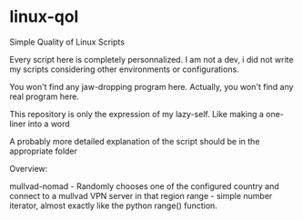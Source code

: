 # linux-qol
 Simple Quality of Linux Scripts

 Every script here is completely personnalized.
 I am not a dev, i did not write my scripts considering other environments or configurations.

 You won't find any jaw-dropping program here.
 Actually, you won't find any real program here.

 This repository is only the expression of my lazy-self.
 Like making a one-liner into a word

 A probably more detailed explanation of the script should be in the appropriate folder


 Overview:

 mullvad-nomad - Randomly chooses one of the configured country and connect to a mullvad VPN server in that region
 range         - simple number iterator, almost exactly like the python range() function.
